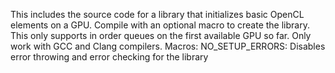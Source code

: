This includes the source code for a library that initializes basic OpenCL elements on a GPU. Compile with an optional macro to create the library. This only supports in order queues on the first available GPU so far. Only work with GCC and Clang compilers.
Macros:
  NO_SETUP_ERRORS: Disables error throwing and error checking for the library

